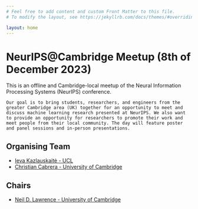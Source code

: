 ```yaml
---
# Feel free to add content and custom Front Matter to this file.
# To modify the layout, see https://jekyllrb.com/docs/themes/#overriding-theme-defaults

layout: home
---
```


<div id="description">
  <h1>NeurIPS@Cambridge Meetup  (8th of December 2023) </h1>
  <p>
    This is an offline and Cambridge-local meetup of the Neural Information Processing Systems (NeurIPS) conference.

    Our goal is to bring students, researchers, and engineers from the greater Cambridge area (UK) together for an opportunity to meet and discuss machine learning research presented at NeurIPS. We also want to provide an opportunity for researchers to promote their work and meet people from their local community. The day will feature poster and panel sessions and in-person presentations.
  </p>
<!--   <p> -->
<!--     <img src="./pics/participants.jpg" alt="Hackathon Participants"> -->
<!--   </p> -->
  <h2>Organising Team</h2>
    <ul>
    <li>
         <a target="_blank" href="">
          Ieva Kazlauskaitė - UCL
         </a>
      </li>
      <li>
         <a target="_blank" href="">
          Christian Cabrera - University of Cambridge
         </a>
      </li>
    </ul>
	<h2>Chairs</h2>
    <ul>
      <li>
         <a target="_blank" href="">
          Neil D. Lawrence - University of Cambridge
         </a>
      </li>
    </ul>
</div>
